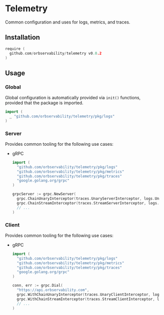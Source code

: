 # Telemetry

Common configuration and uses for logs, metrics, and traces.

## Installation

```go
require (
  github.com/orbservability/telemetry v0.0.2
)
```

## Usage

### Global

Global configuration is automatically provided via `init()` functions, provided that the package is imported.

```go
import (
  _ "github.com/orbservability/telemetry/pkg/logs"
)
```

### Server

Provides common tooling for the following use cases:

- gRPC

  ```go
  import (
    "github.com/orbservability/telemetry/pkg/logs"
    "github.com/orbservability/telemetry/pkg/metrics"
    "github.com/orbservability/telemetry/pkg/traces"
    "google.golang.org/grpc"
  )

  grpcServer := grpc.NewServer(
    grpc.ChainUnaryInterceptor(traces.UnaryServerInterceptor, logs.UnaryServerInterceptor, metrics.UnaryServerInterceptor),
    grpc.ChainStreamInterceptor(traces.StreamServerInterceptor, logs.StreamServerInterceptor, metrics.StreamServerInterceptor),
    // ...
  )
  ```

### Client

Provides common tooling for the following use cases:

- gRPC

  ```go
  import (
    "github.com/orbservability/telemetry/pkg/logs"
    "github.com/orbservability/telemetry/pkg/metrics"
    "github.com/orbservability/telemetry/pkg/traces"
    "google.golang.org/grpc"
  )

  conn, err := grpc.Dial(
    "https://api.orbservability.com",
    grpc.WithChainUnaryInterceptor(traces.UnaryClientInterceptor, logs.UnaryClientInterceptor, metrics.UnaryClientInterceptor),
    grpc.WithChainStreamInterceptor(traces.StreamClientInterceptor, logs.StreamClientInterceptor, metrics.StreamClientInterceptor),
    // ...
  )
  ```
